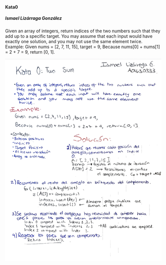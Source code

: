 #### Kata0
##### Ismael Lizárraga González

Given an array of integers, return indices of the two numbers such that they add up to a specific target.
You may assume that each input would have exactly one solution, and you may not use the same element twice.
Example:
Given nums = [2, 7, 11, 15], target = 9,    Because nums[0] + nums[1] = 2 + 7 = 9,  return [0, 1].  

![alt text](https://github.com/IsmaLga/TC3037/blob/master/katas/kata0/000.jpg "Solución")

